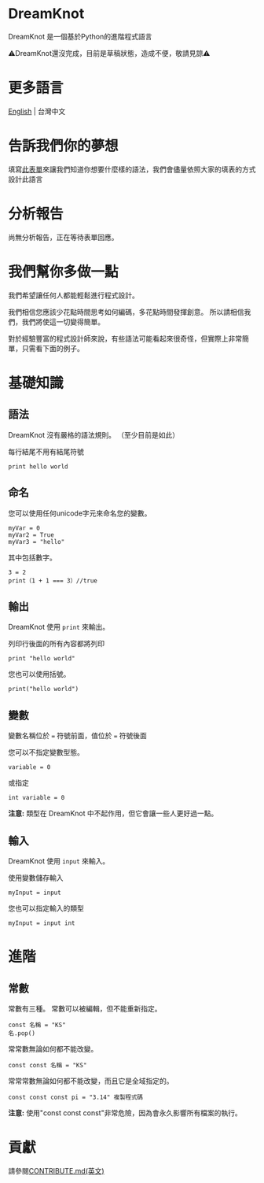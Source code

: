 # DreamKnot
DreamKnot 是一個基於Python的進階程式語言

⚠️DreamKnot還沒完成，目前是草稿狀態，造成不便，敬請見諒⚠️

# 更多語言
[English](../README.md) | 台灣中文 

# 告訴我們你的夢想
填寫[此表單](https://forms.gle/XWxE8HftuyitmGeA7)來讓我們知道你想要什麼樣的語法，我們會儘量依照大家的填表的方式設計此語言

# 分析報告
尚無分析報告，正在等待表單回應。

# 我們幫你多做一點
我們希望讓任何人都能輕鬆進行程式設計。

我們相信您應該少花點時間思考如何編碼，多花點時間發揮創意。
所以請相信我們，我們將使這一切變得簡單。

對於經驗豐富的程式設計師來說，有些語法可能看起來很奇怪，但實際上非常簡單，只需看下面的例子。

# 基礎知識
## 語法
DreamKnot 沒有嚴格的語法規則。 （至少目前是如此）

每行結尾不用有結尾符號
```dk
print hello world
```

## 命名
您可以使用任何unicode字元來命名您的變數。
```dk
myVar = 0
myVar2 = True
myVar3 = "hello"
```
其中包括數字。
```dk
3 = 2
print（1 + 1 === 3）//true
```

## 輸出
DreamKnot 使用 `print` 來輸出。

列印行後面的所有內容都將列印
```dk
print "hello world"
```
您也可以使用括號。
```dk
print("hello world")
```

## 變數
變數名稱位於 `=` 符號前面，值位於 `=` 符號後面

您可以不指定變數型態。
```dk
variable = 0
```
或指定
```dk
int variable = 0
```
**注意:** 類型在 DreamKnot 中不起作用，但它會讓一些人更好過一點。

## 輸入
DreamKnot 使用 `input` 來輸入。

使用變數儲存輸入
```dk
myInput = input
```

您也可以指定輸入的類型
```dk
myInput = input int
```

# 進階
## 常數
常數有三種。
常數可以被編輯，但不能重新指定。
```dk
const 名稱 = "KS"
名.pop()
```

常常數無論如何都不能改變。
```dk
const const 名稱 = "KS"
```

常常常數無論如何都不能改變，而且它是全域指定的。
```dk
const const const pi = "3.14" 複製程式碼
```
**注意:** 使用"const const const"非常危險，因為會永久影響所有檔案的執行。

# 貢獻
請參閱[CONTRIBUTE.md(英文)](/CONTRIBUTE.md)
